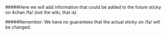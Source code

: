 #####Here we will add information that could be added to the future sticky on 4chan /fa/ (not the wiki, that is)

#####Remember: We have no guarantees that the actual sticky on /fa/ will be changed.

